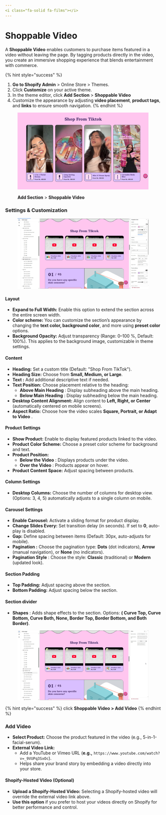 ```yaml
---
<i class="fa-solid fa-films"></i>
---
```


# Shoppable Video

A **Shoppable Video** enables customers to purchase items featured in a video without leaving the page. By tagging products directly in the video, you create an immersive shopping experience that blends entertainment with commerce.

{% hint style="success" %}
1. **Go to Shopify Admin** > Online Store > Themes.
2. Click **Customize** on your active theme.
3. In the theme editor, click **Add Section** > **Shoppable Video**
4. Customize the appearance by adjusting **video placement**, **product tags**, and **links** to ensure smooth navigation.
{% endhint %}

<figure><img src="../.gitbook/assets/shoppable-video-01.jpg" alt=""><figcaption><p><strong>Add Section</strong> > <strong>Shoppable Video</strong></p></figcaption></figure>

### **Settings & Customization**

<figure><img src="../.gitbook/assets/shoppable-video-02.jpg" alt=""><figcaption></figcaption></figure>

#### L**ayout**

* **Expand to Full Width:** Enable this option to extend the section across the entire screen width.
* **Color scheme:** You can customize the section’s appearance by changing the **text color, background color**, and more using **preset color** options.
* **Background Opacity:** Adjust transparency (Range: 0–100 %, Default: 100%). This applies to the background image, customizable in theme settings.

#### **Content**&#x20;

* **Heading:** Set a custom title (Default: "Shop From TikTok").
* **Heading Size:** Choose from **Small, Medium, or Large**.
* **Text :** Add additional descriptive text if needed.
* **Text Position:** Choose placement relative to the heading:
  * **Above Main Heading** : Display subheading above the main heading.
  * **Below Main Heading** : Display subheading below the main heading.
* **Desktop Content Alignment:** Align content to **Left, Right, or Center** (automatically centered on mobile screens).
* **Aspect Ratio:** Choose how the video scales **Square, Portrait, or Adapt to Video** .

#### **Product Settings**

* **Show Product:** Enable to display featured products linked to the video.
* **Product Color Scheme:** Choose a preset color scheme for background and text.
* **Product Position:**
  * **Below the Video** : Displays products under the video.
  * **Over the Video** : Products appear on hover.
* **Product Content Space:** Adjust spacing between products.

#### **Column Settings**

* **Desktop Columns:** Choose the number of columns for desktop view. (Options: 3, 4, 5) automatically adjusts to a single column on mobile.

#### **Carousel Settings**

* **Enable Carousel:** Activate a sliding format for product display.
* **Change Slides Every:** Set transition delay (in seconds). If set to **0**, auto-play is disabled.
* **Gap:** Define spacing between items (Default: 30px, auto-adjusts for mobile).
* **Pagination :** Choose the pagination type: **Dots** (dot indicators), **Arrow** (manual navigation), or **None** (no indicators).
* **Pagination Style** : Choose the style: **Classic** (traditional) or **Modern** (updated look).

#### **Section Padding**

* **Top Padding:** Adjust spacing above the section.
* **Bottom Padding:** Adjust spacing below the section.

#### Section divider

* **Shapes** : Adds shape effects to the section. Options: **( Curve Top, Curve Bottom, Curve Both, None, Border Top, Border Bottom, and Both Border)**.



<figure><img src="../.gitbook/assets/shoppable-video-03.jpg" alt=""><figcaption></figcaption></figure>

{% hint style="success" %}
click **Shoppable Video > Add Video**
{% endhint %}

### **Add Video**

* **Select Product:** Choose the product featured in the video (e.g., 5-in-1-facial-serum).
* **External Video Link:**
  * Add a YouTube or Vimeo URL (**e.g.,** `https://www.youtube.com/watch?v=_9VUPq3SxOc`).
  * Helps share your brand story by embedding a video directly into your store.

#### **Shopify-Hosted Video (Optional)**

* **Upload a Shopify-Hosted Video:** Selecting a Shopify-hosted video will override the external video link above.
* **Use this option** if you prefer to host your videos directly on Shopify for better performance and control.
